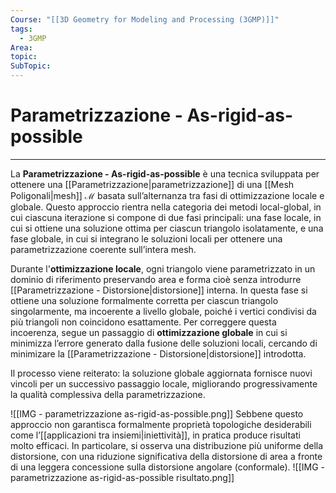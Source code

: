 ```yaml
---
Course: "[[3D Geometry for Modeling and Processing (3GMP)]]"
tags:
  - 3GMP
Area: 
topic: 
SubTopic: 
---
```


# Parametrizzazione - As-rigid-as-possible
---
La **Parametrizzazione - As-rigid-as-possible** è una tecnica sviluppata per ottenere una [[Parametrizzazione|parametrizzazione]] di una [[Mesh Poligonali|mesh]] $\mathcal{M}$ basata sull’alternanza tra fasi di ottimizzazione locale e globale. Questo approccio rientra nella categoria dei metodi local-global, in cui ciascuna iterazione si compone di due fasi principali: una fase locale, in cui si ottiene una soluzione ottima per ciascun triangolo isolatamente, e una fase globale, in cui si integrano le soluzioni locali per ottenere una parametrizzazione coerente sull’intera mesh.

Durante l'**ottimizzazione locale**, ogni triangolo viene parametrizzato in un dominio di riferimento  preservando area e forma cioè  senza introdurre [[Parametrizzazione - Distorsione|distorsione]] interna. 
In questa fase si ottiene una soluzione formalmente corretta per ciascun triangolo singolarmente, ma incoerente a livello globale, poiché i vertici condivisi da più triangoli non coincidono esattamente. 
Per correggere questa incoerenza, segue un passaggio di **ottimizzazione globale** in cui si minimizza l’errore generato dalla fusione delle soluzioni locali, cercando di minimizare la [[Parametrizzazione - Distorsione|distorsione]] introdotta.

Il processo viene reiterato: la soluzione globale aggiornata fornisce nuovi vincoli per un successivo passaggio locale, migliorando progressivamente la qualità complessiva della parametrizzazione. 

![[IMG - parametrizzazione as-rigid-as-possible.png]]
Sebbene questo approccio non garantisca formalmente proprietà topologiche desiderabili come l’[[applicazioni tra insiemi|iniettività]], in pratica produce risultati molto efficaci. In particolare, si osserva una distribuzione più uniforme della distorsione, con una riduzione significativa della distorsione di area a fronte di una leggera concessione sulla distorsione angolare (conformale).
![[IMG - parametrizzazione as-rigid-as-possible risultato.png]]
